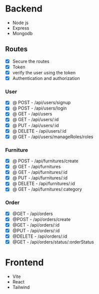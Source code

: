 # Backend
  - Node js
  - Express
  - Mongodb
  ## Routes
  -  [x] Secure the routes
  -  [x] Token
  -  [x] verify the user using the token
  -  [x] Authentication and authorization
  ### User
  - [x] @ POST - /api/users/signup
  - [x] @ POST - /api/users/login 
  - [x] @ GET - /api/users 
  - [x] @ GET - /api/users/:id
  - [x] @ PUT - /api/users/:id 
  - [x] @ DELETE - /api/users/:id
  - [x] @ GET - /api/users/manageRoles/roles
  
  ### Furniture
  - [x] @ POST - /api/furnitures/create
  - [x] @ GET - /api/furnitures 
  - [x] @ GET - /api/furnitures/:id
  - [x] @ PUT - /api/furnitures/:id
  - [x] @ DELETE - /api/furnitures/:id
  - [x] @ GET - /api/furnitures/:category
  
  ### Order
  - [x] @GET - /api/orders
  - [x] @POST - /api/orders/create
  - [x] @GET - /api/orders/:id
  - [x] @PUT - /api/orders/:id
  - [x] @DELETE - /api/orders/:id
  - [x] @GET - /api/orders/status/:orderStatus
# Frontend
  - Vite
  - React
  - Tailwind

